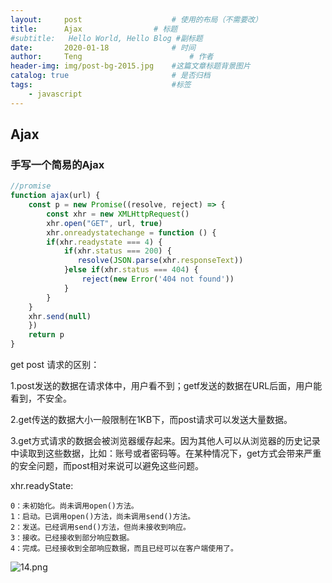 ```yaml
---
layout:     post   				    # 使用的布局（不需要改）
title:      Ajax				# 标题 
#subtitle:   Hello World, Hello Blog #副标题
date:       2020-01-18				# 时间
author:     Teng 						# 作者
header-img: img/post-bg-2015.jpg 	#这篇文章标题背景图片
catalog: true 						# 是否归档
tags:								#标签
    - javascript
---
```

## Ajax

### 手写一个简易的Ajax

```js
//promise
function ajax(url) {
    const p = new Promise((resolve, reject) => {
        const xhr = new XMLHttpRequest()
        xhr.open("GET", url, true)
        xhr.onreadystatechange = function () {
        if(xhr.readystate === 4) {
            if(xhr.status === 200) {
               resolve(JSON.parse(xhr.responseText))
            }else if(xhr.status === 404) {
                reject(new Error('404 not found'))
            }
        }
    }
    xhr.send(null)
    })
    return p
}
```
get post 请求的区别：

1.post发送的数据在请求体中，用户看不到；getf发送的数据在URL后面，用户能看到，不安全。

2.get传送的数据大小一般限制在1KB下，而post请求可以发送大量数据。

3.get方式请求的数据会被浏览器缓存起来。因为其他人可以从浏览器的历史记录中读取到这些数据，比如：账号或者密码等。在某种情况下，get方式会带来严重的安全问题，而post相对来说可以避免这些问题。

xhr.readyState:
    
    0：未初始化。尚未调用open()方法。
    1：启动。已调用open()方法，尚未调用send()方法。
    2：发送。已经调用send()方法，但尚未接收到响应。
    3：接收。已经接收到部分响应数据。
    4：完成。已经接收到全部响应数据，而且已经可以在客户端使用了。


![14.png](https://i.loli.net/2020/02/29/B4nKsqILPUCFEkV.png)